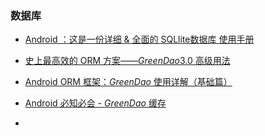 ### 数据库

- [Android ：这是一份详细 & 全面的 SQLlite数据库 使用手册](https://juejin.im/post/5a5bfc016fb9a01ca10ae0a9)

- [史上最高效的 ORM 方案——*GreenDao*3.0 高级用法](http://www.jianshu.com/p/d61983df2341)

- [Android ORM 框架：*GreenDao* 使用详解（基础篇）](https://juejin.im/post/5959b5bcf265da6c4d1bb245)

- [Android 必知必会 - *GreenDao* 缓存](http://blog.csdn.net/ys743276112/article/details/50479917)

- 

  


